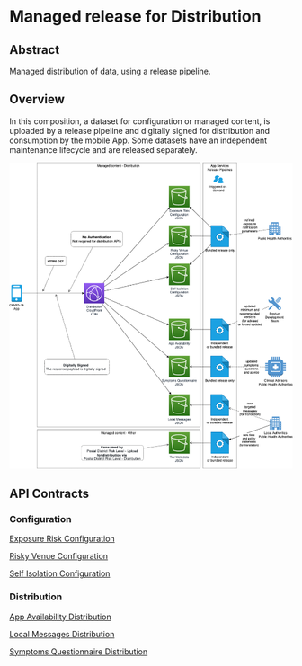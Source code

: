 # Managed release for Distribution

## Abstract
Managed distribution of data, using a release pipeline.

## Overview
In this composition, a dataset for configuration or managed content, is uploaded by a release pipeline and digitally signed for distribution and consumption by the mobile App.
Some datasets have an independent maintenance lifecycle and are released separately.

![Figure 1: managed-for-distribution.drawio](diagrams/release-for-distribution.png "Figure 1: Upload pattern, API keys, Signatues & Distribute pattern")

## API Contracts
### Configuration
[Exposure Risk Configuration](../../architecture/api-contracts/mobile-facing/configuration/exposure-risk-configuration.md)

[Risky Venue Configuration](../../architecture/api-contracts/mobile-facing/configuration/risky-venue-configuration.md)

[Self Isolation Configuration](../../architecture/api-contracts/mobile-facing/configuration/self-isolation-configuration.md)

### Distribution
[App Availability Distribution](../../architecture/api-contracts/mobile-facing/distribution/app-availability-distribution.md)

[Local Messages Distribution](../../architecture/api-contracts/mobile-facing/distribution/local-messages-distribution.md)

[Symptoms Questionnaire Distribution](../../architecture/api-contracts/mobile-facing/distribution/symptoms-questionnaire-distribution.md)

